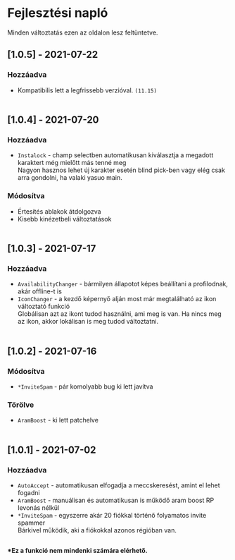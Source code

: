# Fejlesztési napló

Minden változtatás ezen az oldalon lesz feltüntetve.

<!-- ------------------------------------------------------------------------------------------------ -->
## [1.0.5] - 2021-07-22

### Hozzáadva

- Kompatibilis lett a legfrissebb verzióval. `(11.15)`<br><br>
<!-- ------------------------------------------------------------------------------------------------ -->
## [1.0.4] - 2021-07-20

### Hozzáadva

- `Instalock` - champ selectben automatikusan kiválasztja a megadott karaktert még mielőtt más tenné meg <br>Nagyon hasznos lehet új karakter esetén blind pick-ben vagy elég csak arra gondolni, ha valaki yasuo main.

### Módosítva

- Értesítés ablakok átdolgozva
- Kisebb kinézetbeli változtatások<br><br>
<!-- ------------------------------------------------------------------------------------------------ -->
## [1.0.3] - 2021-07-17

### Hozzáadva

- `AvailabilityChanger` - bármilyen állapotot képes beállítani a profilodnak, akár offline-t is
- `IconChanger` - a kezdő képernyő alján most már megtalálható az ikon változtató funkció <br>Globálisan azt az ikont tudod használni, ami meg is van. Ha nincs meg az ikon, akkor lokálisan is meg tudod változtatni.<br><br>
<!-- ------------------------------------------------------------------------------------------------ -->
## [1.0.2] - 2021-07-16

### Módosítva

- `*InviteSpam` - pár komolyabb bug ki lett javítva

### Törölve

- `AramBoost` - ki lett patchelve <br><br>
<!-- ------------------------------------------------------------------------------------------------ -->
## [1.0.1] - 2021-07-02

### Hozzáadva

- `AutoAccept` - automatikusan elfogadja a meccskeresést, amint el lehet fogadni
- `AramBoost` - manuálisan és automatikusan is működő aram boost RP levonás nélkül
- `*InviteSpam` - egyszerre akár 20 fiókkal történő folyamatos invite spammer <br>Bárkivel működik, aki a fiókokkal azonos régióban van.
<!-- ------------------------------------------------------------------------------------------------ -->
##
#### *Ez a funkció nem mindenki számára elérhető.
